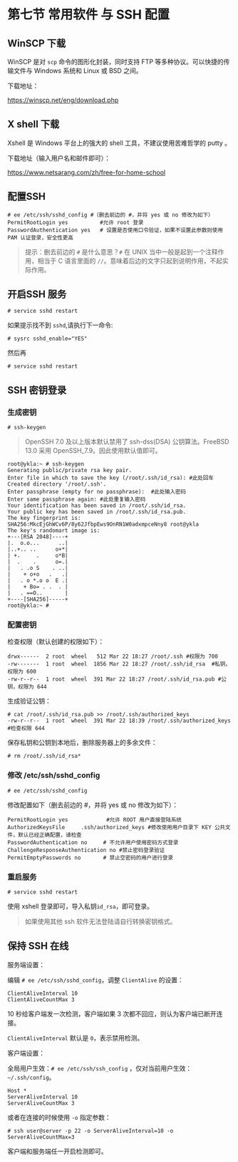 # 第七节 常用软件 与 SSH 配置

## WinSCP 下载

WinSCP 是对 `scp` 命令的图形化封装，同时支持 FTP 等多种协议。可以快捷的传输文件与 Windows 系统和 Linux 或 BSD 之间。

下载地址：

<https://winscp.net/eng/download.php>

## X shell 下载

Xshell 是 Windows 平台上的强大的 shell 工具，不建议使用苦难哲学的 putty 。

下载地址（输入用户名和邮件即可）：

<https://www.netsarang.com/zh/free-for-home-school>

## 配置SSH

```     
# ee /etc/ssh/sshd_config #（删去前边的 #，并将 yes 或 no 修改为如下）
PermitRootLogin yes          #允许 root 登录 
PasswordAuthentication yes   # 设置是否使用口令验证，如果不设置此参数则使用 PAM 认证登录，安全性更高
```

> 提示：删去前边的 `#` 是什么意思？`#` 在 UNIX 当中一般是起到一个注释作用，相当于 C 语言里面的 `//`。意味着后边的文字只起到说明作用，不起实际作用。

## 开启SSH 服务

```
# service sshd restart
```

如果提示找不到 `sshd`,请执行下一命令:

```
# sysrc sshd_enable="YES"
```

然后再

```
# service sshd restart
```

## SSH 密钥登录

### 生成密钥

```
# ssh-keygen
```

>OpenSSH 7.0 及以上版本默认禁用了 ssh-dss(DSA) 公钥算法。FreeBSD 13.0 采用 OpenSSH_7.9。因此使用默认值即可。

```
root@ykla:~ # ssh-keygen
Generating public/private rsa key pair.
Enter file in which to save the key (/root/.ssh/id_rsa): #此处回车
Created directory '/root/.ssh'.
Enter passphrase (empty for no passphrase):  #此处输入密码
Enter same passphrase again: #此处重复输入密码
Your identification has been saved in /root/.ssh/id_rsa.
Your public key has been saved in /root/.ssh/id_rsa.pub.
The key fingerprint is:
SHA256:MkcEjGhWCv6P/8y62JfbpEws9OnRN1W0adxmpceNny8 root@ykla
The key's randomart image is:
+---[RSA 2048]----+
|.  o.o...      ..|
|..+.. ..      o+*|
| +.     .     o*B|
|  .    .      o=.|
|   . .o S    . ..|
|    + o+o   .   .|
|   . o *.o o  E .|
|    + Bo= . .  . |
|   . ==O..       |
+----[SHA256]-----+
root@ykla:~ # 
```

### 配置密钥

检查权限（默认创建的权限如下）：

```
drwx------  2 root  wheel   512 Mar 22 18:27 /root/.ssh #权限为 700
-rw-------  1 root  wheel  1856 Mar 22 18:27 /root/.ssh/id_rsa  #私钥，权限为 600
-rw-r--r--  1 root  wheel  391 Mar 22 18:27 /root/.ssh/id_rsa.pub #公钥，权限为 644
```

生成验证公钥：

```
# cat /root/.ssh/id_rsa.pub >> /root/.ssh/authorized_keys
-rw-r--r--  1 root  wheel  391 Mar 22 18:39 /root/.ssh/authorized_keys #检查权限 644
```

保存私钥和公钥到本地后，删除服务器上的多余文件：

```
# rm /root/.ssh/id_rsa*
```

### 修改 /etc/ssh/sshd_config

```
# ee /etc/ssh/sshd_config
```

修改配置如下（删去前边的 #，并将 yes 或 no 修改为如下）：

```
PermitRootLogin yes            #允许 ROOT 用户直接登陆系统
AuthorizedKeysFile     .ssh/authorized_keys #修改使用用户目录下 KEY 公共文件，默认已经正确配置，请检查
PasswordAuthentication no     # 不允许用户使用密码方式登录
ChallengeResponseAuthentication no #禁止密码登录验证
PermitEmptyPasswords no       # 禁止空密码的用户进行登录
```

### 重启服务

```
# service sshd restart
```

使用 xshell 登录即可，导入私钥`id_rsa`，即可登录。

>如果使用其他 ssh 软件无法登陆请自行转换密钥格式。


## 保持 SSH 在线

服务端设置：

编辑 `# ee /etc/ssh/sshd_config`，调整 `ClientAlive` 的设置：

```
ClientAliveInterval 10
ClientAliveCountMax 3
```

10 秒给客户端发一次检测，客户端如果 3 次都不回应，则认为客户端已断开连接。

`ClientAliveInterval` 默认是 `0`，表示禁用检测。

客户端设置：

全局用户生效：`# ee /etc/ssh/ssh_config` ，仅对当前用户生效：`~/.ssh/config`。

```
Host *
ServerAliveInterval 10
ServerAliveCountMax 3
```

或者在连接的时候使用 `-o` 指定参数：

```
# ssh user@server -p 22 -o ServerAliveInterval=10 -o ServerAliveCountMax=3
```

客户端和服务端任一开启检测即可。
